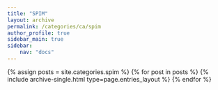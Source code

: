 ```yaml
---
title: "SPIM"
layout: archive
permalink: /categories/ca/spim
author_profile: true
sidebar_main: true
sidebar:
    nav: "docs"
---
```


{% assign posts = site.categories.spim %}
{% for post in posts %} {% include archive-single.html type=page.entries_layout %} {% endfor %}